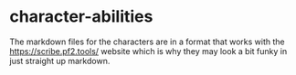 # character-abilities
The markdown files for the characters are in a format that works with the https://scribe.pf2.tools/ website which is why they may look a bit funky in just straight up markdown.